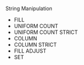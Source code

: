 String Manipulation
- FILL
- UNIFORM COUNT
- UNIFORM COUNT STRICT
- COLUMN
- COLUMN STRICT
- FILL ADJUST
- SET
